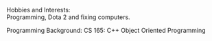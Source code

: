 Hobbies and Interests:  
	Programming, Dota 2 and fixing computers.

Programming Background:
	CS 165:  C++ Object Oriented Programming